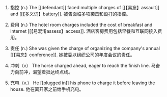 1. 指控 (n.)
The [[defendant]] faced multiple charges of [[【易忘】assault]] and [[【多义词】battery]].
被告面临多项袭击和殴打的指控。

2. 费用 (n.)
The hotel room charges included the cost of breakfast and internet [[【易混淆assess】access]].
酒店客房费用包括早餐和互联网接入费用。

3. 责任 (n.)
She was given the charge of organizing the company's annual [[【易忘】conference]].
她被委以组织公司的年度会议的责任。

4. 冲刺（v）
The horse charged ahead, eager to reach the finish line.
马奋力向前冲，渴望着抵达终点线。

5. 充电（v.）
He [[plugged in]] his phone to charge it before leaving the house.
他在离开家之前给手机充电。

